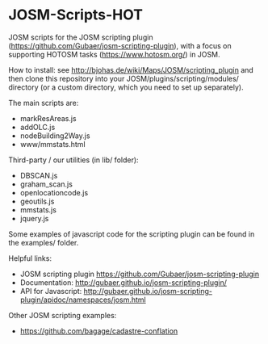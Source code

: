 # JOSM-Scripts-HOT
JOSM scripts for the JOSM scripting plugin (https://github.com/Gubaer/josm-scripting-plugin), with a focus on supporting HOTOSM tasks (https://www.hotosm.org/) in JOSM.

How to install: see http://bjohas.de/wiki/Maps/JOSM/scripting_plugin and then clone this repository into your JOSM/plugins/scripting/modules/ directory (or a custom directory, which you need to set up separately).

The main scripts are:
- markResAreas.js 
- addOLC.js
- nodeBuilding2Way.js
- www/mmstats.html

Third-party / our utilities (in lib/ folder):
- DBSCAN.js
- graham_scan.js
- openlocationcode.js
- geoutils.js
- mmstats.js
- jquery.js

Some examples of javascript code for the scripting plugin can be found in the examples/ folder.

Helpful links:
- JOSM scripting plugin https://github.com/Gubaer/josm-scripting-plugin
- Documentation: http://gubaer.github.io/josm-scripting-plugin/
- API for Javascript: http://gubaer.github.io/josm-scripting-plugin/apidoc/namespaces/josm.html

Other JOSM scripting examples:
- https://github.com/bagage/cadastre-conflation
